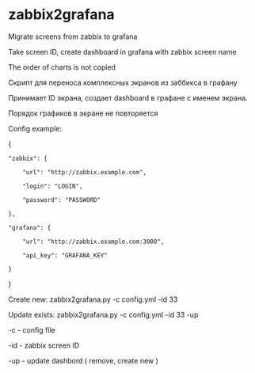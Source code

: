 # zabbix2grafana
Migrate screens from zabbix to grafana

Take screen ID, create dashboard in grafana with zabbix screen name

The order of charts is not copied

Скрипт для переноса комплексных экранов из заббикса в графану

Принимает ID экрана, создает dashboard в графане с именем экрана.

Порядок графиков в экране не повторяется

Config example:

{

    "zabbix": {
    
        "url": "http://zabbix.example.com",
        
        "login": "LOGIN",
        
        "password": "PASSWORD"
        
    },
    
    "grafana": {
    
        "url": "http://zabbix.example.com:3000",
        
        "api_key": "GRAFANA_KEY"
        
    }
    
}

Create new:    zabbix2grafana.py -c config.yml -id 33

Update exists: zabbix2grafana.py -c config.yml -id 33 -up

-c  - config file

-id - zabbix screen ID

-up - update dashbord ( remove, create new )
